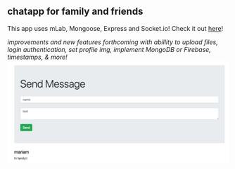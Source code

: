 ## chatapp for family and friends 

This app uses mLab, Mongoose, Express and Socket.io! 
Check it out [here](https://familyfriends-chatapp.herokuapp.com/)!

_improvements and new features forthcoming with abillity to upload files, login authentication, set profile img, implement MongoDB or Firebase, timestamps, & more!_
![chatapp](chatapp.png)
